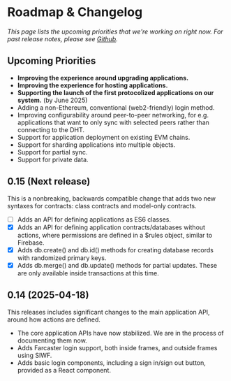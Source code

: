 # Roadmap & Changelog

<!-- Please do not use line breaks, or inline code blocks, inside markdown-it checkbox lists. -->

_This page lists the upcoming priorities that we're working on right now.
For past release notes, please see [Github](https://github.com/canvasxyz/canvas/releases)._

## Upcoming Priorities

- **Improving the experience around upgrading applications.**
- **Improving the experience for hosting applications.**
- **Supporting the launch of the first protocolized applications on our system.** (by June 2025)
- Adding a non-Ethereum, conventional (web2-friendly) login method.
- Improving configurability around peer-to-peer networking, for
  e.g. applications that want to only sync with selected peers
  rather than connecting to the DHT.
- Support for application deployment on existing EVM chains.
- Support for sharding applications into multiple objects.
- Support for partial sync.
- Support for private data.

## 0.15 (Next release)

This is a nonbreaking, backwards compatible change that adds two new syntaxes for
contracts: class contracts and model-only contracts.

- [ ] Adds an API for defining applications as ES6 classes.
- [x] Adds an API for defining application contracts/databases without actions, where permissions are defined in a $rules object, similar to Firebase.
- [x] Adds db.create() and db.id() methods for creating database records with randomized primary keys.
- [x] Adds db.merge() and db.update() methods for partial updates. These are only available inside transactions at this time.

## 0.14 (2025-04-18)

This releases includes significant changes to the main application API,
around how actions are defined.

- The core application APIs have now stabilized. We are in the process of documenting them now.
- Adds Farcaster login support, both inside frames, and outside frames using SIWF.
- Adds basic login components, including a sign in/sign out button, provided as a React component.
